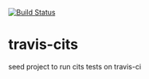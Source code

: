 [![Build Status](https://travis-ci.org/x0156/cits-travis-seed.svg?branch=master)](https://travis-ci.org/x0156/cits-travis-seed)

# travis-cits

seed project to run cits tests on travis-ci

